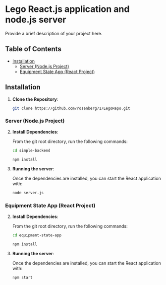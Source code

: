 # Lego React.js application and node.js server

Provide a brief description of your project here.

## Table of Contents

- [Installation](#installation)
  - [Server (Node.js Project)](#server-nodejs-project)
  - [Equipment State App (React Project)](#equipment-state-app-react-project)

## Installation
1. **Clone the Repository**:
    ```bash
    git clone https://github.com/rosenberg71/LegoRepo.git
### Server (Node.js Project)


2. **Install Dependencies**:

   From the git root directory, run the following commands:

   ```bash
   cd simple-backend

   npm install

3. **Running the server**:

   Once the dependencies are installed, you can start the React application with:

   ```bash
   node server.js

### Equipment State App (React Project)

2. **Install Dependencies**:

   From the git root directory, run the following commands:

   ```bash
   cd equipment-state-app

   npm install

3. **Running the server**:

   Once the dependencies are installed, you can start the React application with:

   ```bash
   npm start